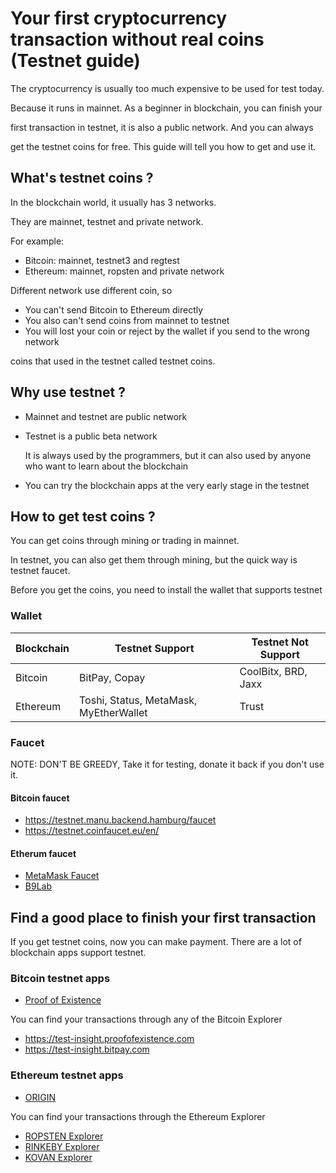 # Your first cryptocurrency transaction without real coins (Testnet guide)

The cryptocurrency is usually too much expensive to be used for test today.

Because it runs in mainnet. As a beginner in blockchain, you can finish your

first transaction in testnet, it is also a public network. And you can always

get the testnet coins for free. This guide will tell you how to get and use it.

## What's testnet coins ?

In the blockchain world, it usually has 3 networks.

They are mainnet, testnet and private network.

For example:

- Bitcoin: mainnet, testnet3 and regtest
- Ethereum: mainnet, ropsten and private network

Different network use different coin, so

- You can't send Bitcoin to Ethereum directly
- You also can't send coins from mainnet to testnet
- You will lost your coin or reject by the wallet if you send to the wrong network

coins that used in the testnet called testnet coins.

## Why use testnet ?

- Mainnet and testnet are public network

- Testnet is a public beta network

	It is always used by the programmers, but it can also used by anyone who want to learn about the blockchain
- You can try the blockchain apps at the very early stage in the testnet

## How to get test coins ?

You can get coins through mining or trading in mainnet.

In testnet, you can also get them through mining, but the quick way is testnet faucet.

Before you get the coins, you need to install the wallet that supports testnet

### Wallet

Blockchain   | Testnet Support | Testnet Not Support
------------ | --------------- | -------------------
Bitcoin      | BitPay, Copay | CoolBitx, BRD, Jaxx
Ethereum     | Toshi, Status, MetaMask, MyEtherWallet | Trust


### Faucet

NOTE: DON'T BE GREEDY, Take it for testing, donate it back if you don't use it.

#### Bitcoin faucet

- https://testnet.manu.backend.hamburg/faucet
- https://testnet.coinfaucet.eu/en/

#### Etherum faucet

- [MetaMask Faucet](https://blog.bankex.org/how-to-buy-ethereum-using-metamask-ccea0703daec)
- [B9Lab](https://blog.b9lab.com/when-we-first-built-our-faucet-we-deployed-it-on-the-morden-testnet-70bfbf4e317e)

## Find a good place to finish your first transaction

If you get testnet coins, now you can make payment. There are a lot of blockchain apps support testnet.

### Bitcoin testnet apps

- [Proof of Existence](https://test.proofofexistence.com)

You can find your transactions through any of the Bitcoin Explorer

- https://test-insight.proofofexistence.com
- https://test-insight.bitpay.com

### Ethereum testnet apps

- [ORIGIN](https://demo.originprotocol.com)

You can find your transactions through the Ethereum Explorer

- [ROPSTEN Explorer](https://ropsten.etherscan.io)
- [RINKEBY Explorer](https://rinkeby.etherscan.io)
- [KOVAN Explorer](https://kovan.etherscan.io)